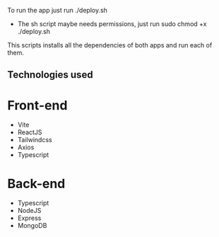 To run the app just run ./deploy.sh

* The sh script maybe needs permissions, just run sudo chmod +x ./deploy.sh

This scripts installs all the dependencies of both apps and run each of them.


## Technologies used
# Front-end
- Vite
- ReactJS
- Tailwindcss
- Axios
- Typescript

# Back-end
- Typescript
- NodeJS
- Express
- MongoDB